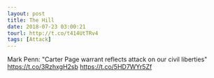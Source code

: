 ```yaml
---
layout: post
title: The Hill
date: 2018-07-23 03:00:21
tourl: http://t.co/t414UtTRv4
tags: [Attack]
---
```

Mark Penn: "Carter Page warrant reflects attack on our civil liberties" https://t.co/3RzhxgH2sb https://t.co/5HD7WYr5Zf